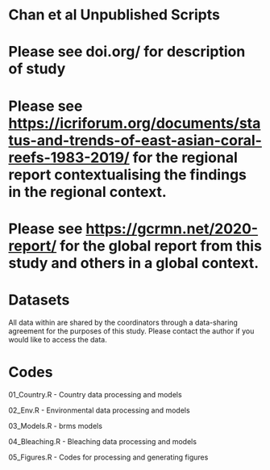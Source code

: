 # Chan et al Unpublished Scripts
# Please see doi.org/ for description of study
# Please see https://icriforum.org/documents/status-and-trends-of-east-asian-coral-reefs-1983-2019/ for the regional report contextualising the findings in the regional context.
# Please see https://gcrmn.net/2020-report/ for the global report from this study and others in a global context.

# Datasets
All data within are shared by the coordinators through a data-sharing agreement for the purposes of this study. Please contact the author if you would like to access the data.

# Codes
01_Country.R - Country data processing and models 

02_Env.R - Environmental data processing and models

03_Models.R - brms models

04_Bleaching.R - Bleaching data processing and models

05_Figures.R - Codes for processing and generating figures
